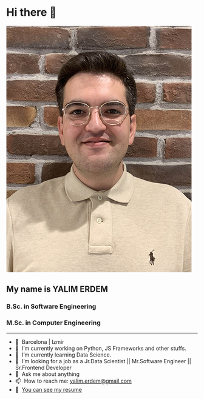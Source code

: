 # Hi there 👋

![YALIM ERDEM][photo]

[photo]: https://github.com/YlmRdm/YlmRdm/blob/main/src/yalimErdem.jpg "Yalim Erdem"

## My name is YALIM ERDEM

### B.Sc. in Software Engineering
### M.Sc. in Computer Engineering

---
- 📍&nbsp; Barcelona | Izmir
- 🔭&nbsp; I’m currently working on Python, JS Frameworks and other stuffs.
- 🌱&nbsp; I’m currently learning Data Science.
- 🤔&nbsp; I’m looking for a job as a Jr.Data Scientist || Mr.Software Engineer || Sr.Frontend Developer
- 💬&nbsp; Ask me about anything
- 📫&nbsp; How to reach me: yalim.erdem@gmail.com
- 📃&nbsp; [You can see my resume](../blob/main/src/YalimErdemResume.pdf)


